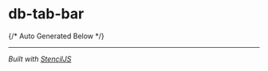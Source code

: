 # db-tab-bar



{/* Auto Generated Below */}


----------------------------------------------

*Built with [StencilJS](https://stenciljs.com/)*
